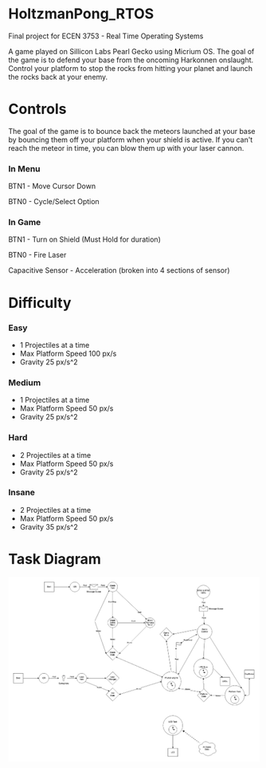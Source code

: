 # HoltzmanPong_RTOS
Final project for ECEN 3753 - Real Time Operating Systems

A game played on Sillicon Labs Pearl Gecko using Micrium OS. The goal of the 
game is to defend your base from the oncoming Harkonnen onslaught.
Control your platform to stop the rocks from hitting your planet and launch the 
rocks back at your enemy.

# Controls

The goal of the game is to bounce back the meteors launched at your base by bouncing them off your platform when your shield is active. If you can't reach the meteor in time, you can blow them up with your laser cannon.

### In Menu

BTN1 - Move Cursor Down

BTN0 - Cycle/Select Option

### In Game

BTN1 - Turn on Shield (Must Hold for duration)

BTN0 - Fire Laser

Capacitive Sensor - Acceleration (broken into 4 sections of sensor)

# Difficulty

### Easy
- 1 Projectiles at a time
- Max Platform Speed 100 px/s
- Gravity 25 px/s^2
### Medium
- 1 Projectiles at a time
- Max Platform Speed 50 px/s
- Gravity 25 px/s^2
### Hard
- 2 Projectiles at a time
- Max Platform Speed 50 px/s
- Gravity 25 px/s^2
### Insane
- 2 Projectiles at a time
- Max Platform Speed 50 px/s
- Gravity 35 px/s^2
# Task Diagram
![alt text](https://github.com/willsnider927/HoltzmanPong_RTOS/blob/main/task_diagram.drawio.png?raw=true)

